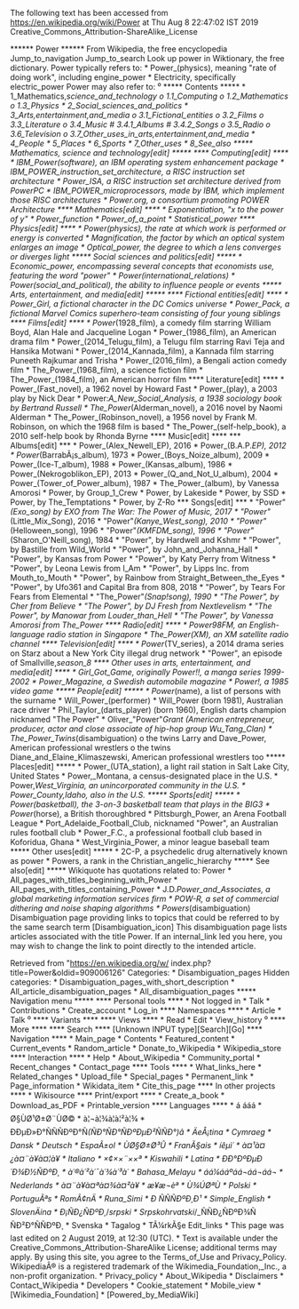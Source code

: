 The following text has been accessed from https://en.wikipedia.org/wiki/Power at Thu Aug 8 22:47:02 IST 2019
Creative_Commons_Attribution-ShareAlike_License




















****** Power ******
From Wikipedia, the free encyclopedia
Jump_to_navigation Jump_to_search
 Look up power in Wiktionary, the free dictionary.
Power typically refers to:
    * Power_(physics), meaning "rate of doing work", including engine_power
    * Electricity, specifically electric_power
Power may also refer to:
⁰
***** Contents *****
    * 1_Mathematics,_science_and_technology
          o 1.1_Computing
          o 1.2_Mathematics
          o 1.3_Physics
    * 2_Social_sciences_and_politics
    * 3_Arts,_entertainment,_and_media
          o 3.1_Fictional_entities
          o 3.2_Films
          o 3.3_Literature
          o 3.4_Music
                # 3.4.1_Albums
                # 3.4.2_Songs
          o 3.5_Radio
          o 3.6_Television
          o 3.7_Other_uses_in_arts,_entertainment,_and_media
    * 4_People
    * 5_Places
    * 6_Sports
    * 7_Other_uses
    * 8_See_also
***** Mathematics, science and technology[edit] *****
**** Computing[edit] ****
    * IBM_Power_(software), an IBM operating system enhancement package
    * IBM_POWER_instruction_set_architecture, a RISC instruction set
      architecture
    * Power_ISA, a RISC instruction set architecture derived from PowerPC
    * IBM_POWER_microprocessors, made by IBM, which implement those RISC
      architectures
    * Power.org, a consortium promoting POWER Architecture
**** Mathematics[edit] ****
    * Exponentiation, "x to the power of y"
    * Power_function
    * Power_of_a_point
    * Statistical_power
**** Physics[edit] ****
    * Power_(physics), the rate at which work is performed or energy is
      converted
    * Magnification, the factor by which an optical system enlarges an image
    * Optical_power, the degree to which a lens converges or diverges light
***** Social sciences and politics[edit] *****
    * Economic_power, encompassing several concepts that economists use,
      featuring the word "power"
    * Power_(international_relations)
    * Power_(social_and_political), the ability to influence people or events
***** Arts, entertainment, and media[edit] *****
**** Fictional entities[edit] ****
    * Power_Girl, a fictional character in the DC Comics universe
    * Power_Pack, a fictional Marvel Comics superhero-team consisting of four
      young siblings
**** Films[edit] ****
    * Power_(1928_film), a comedy film starring William Boyd, Alan Hale and
      Jacqueline Logan
    * Power_(1986_film), an American drama film
    * Power_(2014_Telugu_film), a Telugu film starring Ravi Teja and Hansika
      Motwani
    * Power_(2014_Kannada_film), a Kannada film starring Puneeth Rajkumar and
      Trisha
    * Power_(2016_film), a Bengali action comedy film
    * The_Power_(1968_film), a science fiction film
    * The_Power_(1984_film), an American horror film
**** Literature[edit] ****
    * Power_(Fast_novel), a 1962 novel by Howard Fast
    * Power_(play), a 2003 play by Nick Dear
    * Power:_A_New_Social_Analysis, a 1938 sociology book by Bertrand Russell
    * The_Power_(Alderman_novel), a 2016 novel by Naomi Alderman
    * The_Power_(Robinson_novel), a 1956 novel by Frank M. Robinson, on which
      the 1968 film is based
    * The_Power_(self-help_book), a 2010 self-help book by Rhonda Byrne
**** Music[edit] ****
*** Albums[edit] ***
    * Power_(Alex_Newell_EP), 2016
    * Power_(B.A.P._EP), 2012
    * Power_(BarrabÃ¡s_album), 1973
    * Power_(Boys_Noize_album), 2009
    * Power_(Ice-T_album), 1988
    * Power_(Kansas_album), 1986
    * Power_(Nekrogoblikon_EP), 2013
    * Power_(Q_and_Not_U_album), 2004
    * Power_(Tower_of_Power_album), 1987
    * The_Power_(album), by Vanessa Amorosi
    * Power, by Group_1_Crew
    * Power, by Lakeside
    * Power, by SSD
    * Power, by The_Temptations
    * Power, by Z-Ro
*** Songs[edit] ***
    * "Power"_(Exo_song) by EXO from The War: The Power of Music, 2017
    * "Power"_(Little_Mix_Song), 2016
    * "Power"_(Kanye_West_song), 2010
    * "Power"_(Helloween_song), 1996
    * "Power"_(KMFDM_song), 1996
    * "Power"_(Sharon_O'Neill_song), 1984
    * "Power", by Hardwell and Kshmr
    * "Power", by Bastille from Wild_World
    * "Power", by John_and_Johanna_Hall
    * "Power", by Kansas from Power
    * "Power", by Katy Perry from Witness
    * "Power", by Leona Lewis from I_Am
    * "Power", by Lipps Inc. from Mouth_to_Mouth
    * "Power", by Rainbow from Straight_Between_the_Eyes
    * "Power", by Ufo361 and Capital Bra from 808, 2018
    * "Power", by Tears For Fears from Elemental
    * "The_Power"_(Snap!_song), 1990
    * "The Power", by Cher from Believe
    * "The Power", by DJ Fresh from Nextlevelism
    * "The Power", by Manowar from Louder_than_Hell
    * "The Power", by Vanessa Amorosi from The_Power
**** Radio[edit] ****
    * Power98FM, an English-language radio station in Singapore
    * The_Power_(XM), an XM satellite radio channel
**** Television[edit] ****
    * Power_(TV_series), a 2014 drama series on Starz about a New York City
      illegal drug network
    * "Power", an episode of Smallville,_season_8
**** Other uses in arts, entertainment, and media[edit] ****
    * Girl_Got_Game, originally Power!!, a manga series 1999-2002
    * Power_Magazine, a Swedish automobile magazine
    * Power!, a 1985 video game
***** People[edit] *****
    * Power_(name), a list of persons with the surname
    * Will_Power_(performer)
    * Will_Power (born 1981), Australian race driver
    * Phil_Taylor_(darts_player) (born 1960), English darts champion nicknamed
      "The Power"
    * Oliver_"Power"_Grant (American entrepreneur, producer, actor and close
      associate of hip-hop group Wu_Tang_Clan)
    * The_Power_Twins_(disambiguation)
          o the twins Larry and Dave_Power, American professional wrestlers
          o the twins Diane_and_Elaine_Klimaszewski, American professional
            wrestlers too
***** Places[edit] *****
    * Power_(UTA_station), a light rail station in Salt Lake City, United
      States
    * Power,_Montana, a census-designated place in the U.S.
    * Power,_West_Virginia, an unincorporated community in the U.S.
    * Power_County,_Idaho, also in the U.S.
***** Sports[edit] *****
    * Power_(basketball), the 3-on-3 basketball team that plays in the BIG3
    * Power_(horse), a British thoroughbred
    * Pittsburgh_Power, an Arena Football League
    * Port_Adelaide_Football_Club, nicknamed "Power", an Australian rules
      football club
    * Power_F.C., a professional football club based in Koforidua, Ghana
    * West_Virginia_Power, a minor league baseball team
***** Other uses[edit] *****
    * 2C-P, a psychedelic drug alternatively known as power
    * Powers, a rank in the Christian_angelic_hierarchy
***** See also[edit] *****
 Wikiquote has quotations related to: Power
    * All_pages_with_titles_beginning_with_Power
    * All_pages_with_titles_containing_Power
    * J.D._Power_and_Associates, a global marketing information services firm
    * POW-R, a set of commercial dithering and noise shaping algorithms
    * Powers_(disambiguation)
                      Disambiguation page providing links to topics that could
                      be referred to by the same search term
[Disambiguation_icon] This disambiguation page lists articles associated with
                      the title Power.
                      If an internal_link led you here, you may wish to change
                      the link to point directly to the intended article.

Retrieved from "https://en.wikipedia.org/w/
index.php?title=Power&oldid=909006126"
Categories:
    * Disambiguation_pages
Hidden categories:
    * Disambiguation_pages_with_short_description
    * All_article_disambiguation_pages
    * All_disambiguation_pages
***** Navigation menu *****
**** Personal tools ****
    * Not logged in
    * Talk
    * Contributions
    * Create_account
    * Log_in
**** Namespaces ****
    * Article
    * Talk
⁰
**** Variants ****
**** Views ****
    * Read
    * Edit
    * View_history
⁰
**** More ****
**** Search ****
[Unknown INPUT type][Search][Go]
**** Navigation ****
    * Main_page
    * Contents
    * Featured_content
    * Current_events
    * Random_article
    * Donate_to_Wikipedia
    * Wikipedia_store
**** Interaction ****
    * Help
    * About_Wikipedia
    * Community_portal
    * Recent_changes
    * Contact_page
**** Tools ****
    * What_links_here
    * Related_changes
    * Upload_file
    * Special_pages
    * Permanent_link
    * Page_information
    * Wikidata_item
    * Cite_this_page
**** In other projects ****
    * Wikisource
**** Print/export ****
    * Create_a_book
    * Download_as_PDF
    * Printable_version
**** Languages ****
    * á áá­á
    * Ø§ÙØ¹Ø±Ø¨ÙØ©
    * à¦¬à¦¾à¦à¦²à¦¾
    * ÐÐµÐ»Ð°ÑÑÑÐºÐ°Ñ_(ÑÐ°ÑÐ°ÑÐºÐµÐ²ÑÑÐ°)â
    * ÄeÅ¡tina
    * Cymraeg
    * Dansk
    * Deutsch
    * EspaÃ±ol
    * ÙØ§Ø±Ø³Û
    * FranÃ§ais
    * íêµ­ì´
    * à¤¹à¤¿à¤¨à¥à¤¦à¥
    * Italiano
    * ×¢××¨××ª
    * Kiswahili
    * Latina
    * ÐÐ°ÐºÐµÐ´Ð¾Ð½ÑÐºÐ¸
    * à´®à´²à´¯à´¾à´³à´
    * Bahasa_Melayu
    * áá¼ááºáá¬áá¬áá¬
    * Nederlands
    * à¤¨à¥à¤ªà¤¾à¤²à¥
    * æ¥æ¬èª
    * Ù¾ÚØªÙ
    * Polski
    * PortuguÃªs
    * RomÃ¢nÄ
    * Runa_Simi
    * Ð ÑÑÑÐºÐ¸Ð¹
    * Simple_English
    * SlovenÄina
    * Ð¡ÑÐ¿ÑÐºÐ¸_/_srpski
    * Srpskohrvatski_/_ÑÑÐ¿ÑÐºÐ¾ÑÑÐ²Ð°ÑÑÐºÐ¸
    * Svenska
    * Tagalog
    * TÃ¼rkÃ§e
Edit_links
    * This page was last edited on 2 August 2019, at 12:30 (UTC).
    * Text is available under the Creative_Commons_Attribution-ShareAlike
      License; additional terms may apply. By using this site, you agree to the
      Terms_of_Use and Privacy_Policy. WikipediaÂ® is a registered trademark of
      the Wikimedia_Foundation,_Inc., a non-profit organization.
    * Privacy_policy
    * About_Wikipedia
    * Disclaimers
    * Contact_Wikipedia
    * Developers
    * Cookie_statement
    * Mobile_view
    * [Wikimedia_Foundation]
    * [Powered_by_MediaWiki]
